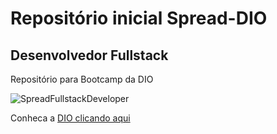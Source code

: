 # Repositório inicial Spread-DIO

## Desenvolvedor Fullstack

Repositório para Bootcamp da DIO

![SpreadFullstackDeveloper](https://user-images.githubusercontent.com/48002360/164310312-fdcf8c7c-16cf-414f-b1e6-cff7767c944b.png)

Conheca a [DIO clicando aqui](https://www.dio.me/)
